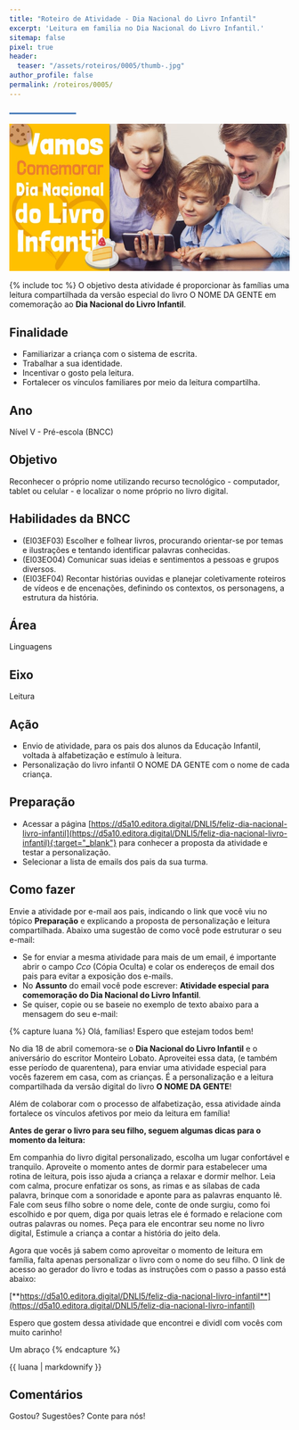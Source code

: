 ```yaml
---
title: "Roteiro de Atividade - Dia Nacional do Livro Infantil"
excerpt: 'Leitura em familia no Dia Nacional do Livro Infantil.'
sitemap: false
pixel: true
header: 
  teaser: "/assets/roteiros/0005/thumb-.jpg" 
author_profile: false
permalink: /roteiros/0005/
---
```

![Linha separadora](/assets/images/line.jpg)

![Dia Nacional do Livro Infantil](/assets/roteiros/0005/thumb-.jpg)

{% include toc %}
O objetivo desta atividade é proporcionar às famílias uma leitura compartilhada da versão especial do livro O NOME DA GENTE em comemoração ao **Dia Nacional do Livro Infantil**.  

## Finalidade
 * Familiarizar a criança com o sistema de escrita.
 * Trabalhar a sua identidade.
 * Incentivar o gosto pela leitura. 
 * Fortalecer os vínculos familiares por meio da leitura compartilha.

## Ano
Nível V - Pré-escola (BNCC) 

## Objetivo
Reconhecer o próprio nome utilizando recurso tecnológico - computador, tablet ou celular - e localizar o nome próprio no livro digital.

## Habilidades da BNCC
 * (EI03EF03) Escolher e folhear livros, procurando orientar-se por temas e ilustrações e tentando identificar palavras conhecidas.
 * (EI03EO04) Comunicar suas ideias e sentimentos a pessoas e grupos diversos. 
 * (EI03EF04) Recontar histórias ouvidas e planejar coletivamente roteiros de vídeos e de encenações, definindo os contextos, os personagens, a estrutura da história.

## Área
Linguagens

## Eixo
Leitura

## Ação
 * Envio de atividade, para os pais dos alunos da Educação Infantil, voltada à alfabetização e estímulo à leitura.
 * Personalização do livro infantil O NOME DA GENTE com o nome de cada criança.

## Preparação
 * Acessar a página [https://d5a10.editora.digital/DNLI5/feliz-dia-nacional-livro-infantil](https://d5a10.editora.digital/DNLI5/feliz-dia-nacional-livro-infantil){:target="_blank"} para conhecer a proposta da atividade e testar a personalização.
 * Selecionar a lista de emails dos pais da sua turma.

## Como fazer
Envie a atividade por e-mail aos pais, indicando o link que você viu no tópico **Preparação** e explicando a proposta de personalização e leitura compartilhada. Abaixo uma sugestão de como você pode estruturar o seu e-mail:
 * Se for enviar a mesma atividade para mais de um email, é importante abrir o campo *Cco* (Cópia Oculta) e colar os endereços de email dos pais para evitar a exposição dos e-mails.
 * No **Assunto** do email você pode escrever: **Atividade especial para comemoração do Dia Nacional do Livro Infantil**.  
 * Se quiser, copie ou se baseie no exemplo de texto abaixo para a mensagem do seu e-mail:

{% capture luana %} 
Olá, famílias! Espero que estejam todos bem!

No dia 18 de abril comemora-se o **Dia Nacional do Livro Infantil** e o aniversário do escritor Monteiro Lobato. Aproveitei essa data, (e também esse período de quarentena), para enviar uma atividade especial para vocês fazerem em casa, com as crianças. É a personalização e a leitura compartilhada da versão digital do livro **O NOME DA GENTE**! 

Além de colaborar com o processo de alfabetização, essa atividade ainda fortalece os vínculos afetivos por meio da leitura em família!

**Antes de gerar o livro para seu filho, seguem algumas dicas para o momento da leitura:**

Em companhia do livro digital personalizado, escolha um lugar confortável e tranquilo.
Aproveite o momento antes de dormir para estabelecer uma rotina de leitura, pois isso ajuda a criança a relaxar e dormir melhor.
Leia com calma, procure enfatizar os sons, as rimas e as sílabas de cada palavra, brinque com a sonoridade e aponte para as palavras enquanto lê.  
Fale com seus filho sobre o nome dele, conte de onde surgiu, como foi escolhido e por quem, diga por quais letras ele é formado e relacione com outras palavras ou nomes.
Peça para ele encontrar seu nome no livro digital, 
Estimule a criança a contar a história do jeito dela.

Agora que vocês já sabem como aproveitar o momento de leitura em família, falta apenas personalizar o livro com o nome do seu filho. O link de acesso ao gerador do livro e todas as instruções com o passo a passo está abaixo:

[**https://d5a10.editora.digital/DNLI5/feliz-dia-nacional-livro-infantil**](https://d5a10.editora.digital/DNLI5/feliz-dia-nacional-livro-infantil)

Espero que gostem dessa atividade que encontrei e dividI com vocês com muito carinho!

Um abraço
{% endcapture %}
<div class="dialogo"><div class="notice--success">{{ luana | markdownify }}</div></div>

## Comentários
Gostou? Sugestões? Conte para nós! 
<div id="fb-root"></div>
<script async defer crossorigin="anonymous" src="https://connect.facebook.net/pt_BR/sdk.js#xfbml=1&version=v5.0&appId=2385506498151963&autoLogAppEvents=1"></script>
<div class="fb-comments" data-href="https://criatividade.digital/roteiros/0005/" data-width="" data-numposts="10"></div>

<!-- RETIRADO PARA O TESTE DE COMENTARIOS
<script>
  fbq('track', 'ViewContent', {
    content_ids: '1',
    content_type: 'product',
    product_catalog_id: '541148726432127'
  });
</script>
-->